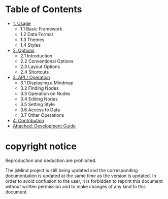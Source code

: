 Table of Contents
======

* [1. Usage](1.usage.md)
  * 1.1 Basic Framework
  * 1.2 Data Format
  * 1.3 Themes
  * 1.4 Styles
* [2. Options](2.options.md)
  * 2.1 Introduction
  * 2.2 Conventional Options
  * 2.3 Layout Options
  * 2.4 Shortcuts
* [3. API / Operation](3.operation.md)
  * 3.1 Displaying a Mindmap
  * 3.2 Finding Nodes
  * 3.3 Operation on Nodes
  * 3.4 Editing Nodes
  * 3.5 Setting Style
  * 3.6 Access to Data
  * 3.7 Other Operations
* [4. Contribution](4.contribution.md)
* [Attached: Development Guide](5.development.md)

copyright notice
======

Reproduction and deduction are prohibited.

The jsMind project is still being updated and the corresponding documentation is updated at the same time as the version is updated. In order to avoid confusion to the user, it is forbidden to reprint this document without written permission and to make changes of any kind to this document.
